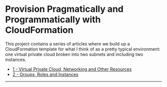 
# Provision Pragmatically and Programmatically with CloudFormation

This project contains a series of articles where we build up a CloudFormation
template for what I think of as a pretty typical environment: one virtual
private cloud broken into two subnets and including two instances.

* [1 - Virtual Private Cloud, Networking and Other Resources][1]
* [2 - Groups, Roles and Instances][2]

----
[1]: https://github.com/cmiles74/cloudformation-tutorial/blob/master/1-network-and-supporting-resources.md
[2]: https://github.com/cmiles74/cloudformation-tutorial/blob/master/2-IAM-groups-and-instances.md

